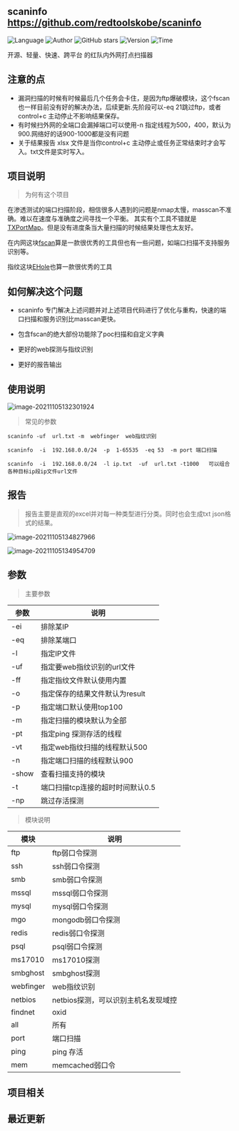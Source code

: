 ## scaninfo <https://github.com/redtoolskobe/scaninfo>
<!--auto_detail_badge_begin_0b490ffb61b26b45de3ea5d7dd8a582e-->
![Language](https://img.shields.io/badge/Language-Golang-blue)
![Author](https://img.shields.io/badge/Author-华东360安服团队-orange)
![GitHub stars](https://img.shields.io/github/stars/redtoolskobe/scaninfo.svg?style=flat&logo=github)
![Version](https://img.shields.io/badge/Version-V1.1.0-red)
![Time](https://img.shields.io/badge/Join-20220316-green)
<!--auto_detail_badge_end_fef74f2d7ea73fcc43ff78e05b1e7451-->

开源、轻量、快速、跨平台 的红队内外网打点扫描器

## 注意的点

- 漏洞扫描的时候有时候最后几个任务会卡住，是因为ftp爆破模块，这个fscan也一样目前没有好的解决办法，后续更新.先阶段可以-eq 21跳过ftp，或者control+c 主动停止不影响结果保存。
- 有时候扫外网的全端口会漏掉端口可以使用-n 指定线程为500，400，默认为900.网络好的话900-1000都是没有问题
- 关于结果报告 xlsx 文件是当你control+c 主动停止或任务正常结束时才会写入。txt文件是实时写入。


## 项目说明

>  为何有这个项目

在渗透测试的端口扫描阶段，相信很多人遇到的问题是nmap太慢，masscan不准确。难以在速度与准确度之间寻找一个平衡。 其实有个工具不错就是[TXPortMap](https://github.com/4dogs-cn/TXPortMap)。但是没有进度条当大量扫描的时候结果处理也太友好。

在内网这块[fscan](https://github.com/shadow1ng/fscan)算是一款很优秀的工具但也有一些问题，如端口扫描不支持服务识别等。

指纹这块[EHole](https://github.com/EdgeSecurityTeam/EHole)也算一款很优秀的工具

## 如何解决这个问题

- scaninfo 专门解决上述问题并对上述项目代码进行了优化与重构，快速的端口扫描和服务识别比masscan更快。

- 包含fscan的绝大部份功能除了poc扫描和自定义字典

- 更好的web探测与指纹识别

- 更好的报告输出

## 使用说明

![image-20211105132301924](https://github.com/redtoolskobe/scaninfo/raw/main/infoscan.assets/image-20211105132301924.png)

> 常见的参数

```shell
scaninfo -uf  url.txt -m  webfinger  web指纹识别
```

```shell
scaninfo  -i  192.168.0.0/24  -p  1-65535  -eq 53  -m port 端口扫描
```

```shell
scaninfo  -i  192.168.0.0/24  -l ip.txt  -uf  url.txt -t1000   可以组合各种目标ip段ip文件url文件 
```

## 报告

> 报告主要是直观的excel并对每一种类型进行分类。同时也会生成txt json格式的结果。

![image-20211105134827966](https://github.com/redtoolskobe/scaninfo/raw/main/infoscan.assets/image-20211105134827966.png)

![image-20211105134954709](https://github.com/redtoolskobe/scaninfo/raw/main/infoscan.assets/image-20211105134954709.png)

## 参数

>  主要参数

| 参数  | 说明                             |
| ----- | -------------------------------- |
| -ei   | 排除某IP                         |
| -eq   | 排除某端口                       |
| -l    | 指定IP文件                       |
| -uf   | 指定要web指纹识别的url文件       |
| -ff   | 指定指纹文件默认使用内置         |
| -o    | 指定保存的结果文件默认为result   |
| -p    | 指定端口默认使用top100           |
| -m    | 指定扫描的模块默认为全部         |
| -pt   | 指定ping 探测存活的线程          |
| -vt   | 指定web指纹扫描的线程默认500     |
| -n    | 指定端口扫描的线程默认900        |
| -show | 查看扫描支持的模块               |
| -t    | 端口扫描tcp连接的超时时间默认0.5 |
| -np   | 跳过存活探测                     |

> 模块说明

| 模块      | 说明                                |
| --------- | ----------------------------------- |
| ftp       | ftp弱口令探测                       |
| ssh       | ssh弱口令探测                       |
| smb       | smb弱口令探测                       |
| mssql     | mssql弱口令探测                     |
| mysql     | mysql弱口令探测                     |
| mgo       | mongodb弱口令探测                   |
| redis     | redis弱口令探测                     |
| psql      | psql弱口令探测                      |
| ms17010   | ms17010探测                         |
| smbghost  | smbghost探测                        |
| webfinger | web指纹识别                         |
| netbios   | netbios探测，可以识别主机名发现域控 |
| findnet   | oxid                                |
| all       | 所有                                |
| port      | 端口扫描                            |
| ping      | ping 存活                           |
| mem       | memcached弱口令                     |


<!--auto_detail_active_begin_e1c6fb434b6f0baf6912c7a1934f772b-->
## 项目相关


## 最近更新

<!--auto_detail_active_end_f9cf7911015e9913b7e691a7a5878527-->
